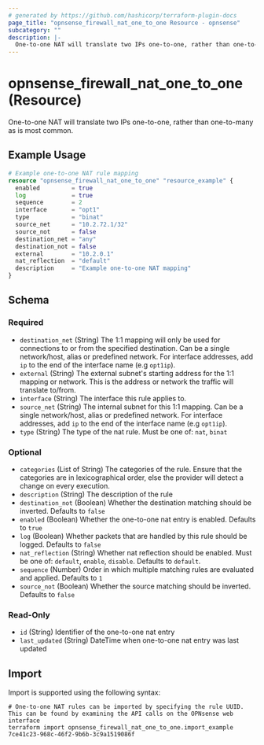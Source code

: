 ```yaml
---
# generated by https://github.com/hashicorp/terraform-plugin-docs
page_title: "opnsense_firewall_nat_one_to_one Resource - opnsense"
subcategory: ""
description: |-
  One-to-one NAT will translate two IPs one-to-one, rather than one-to-many as is most common.
---
```


# opnsense_firewall_nat_one_to_one (Resource)

One-to-one NAT will translate two IPs one-to-one, rather than one-to-many as is most common.

## Example Usage

```terraform
# Example one-to-one NAT rule mapping
resource "opnsense_firewall_nat_one_to_one" "resource_example" {
  enabled         = true
  log             = true
  sequence        = 2
  interface       = "opt1"
  type            = "binat"
  source_net      = "10.2.72.1/32"
  source_not      = false
  destination_net = "any"
  destination_not = false
  external        = "10.2.0.1"
  nat_reflection  = "default"
  description     = "Example one-to-one NAT mapping"
}
```

<!-- schema generated by tfplugindocs -->
## Schema

### Required

- `destination_net` (String) The 1:1 mapping will only be used for connections to or from the specified destination. Can be a single network/host, alias or predefined network. For interface addresses, add `ip` to the end of the interface name (e.g `opt1ip`).
- `external` (String) The external subnet's starting address for the 1:1 mapping or network. This is the address or network the traffic will translate to/from.
- `interface` (String) The interface this rule applies to.
- `source_net` (String) The internal subnet for this 1:1 mapping. Can be a single network/host, alias or predefined network. For interface addresses, add `ip` to the end of the interface name (e.g `opt1ip`).
- `type` (String) The type of the nat rule. Must be one of: `nat`, `binat`

### Optional

- `categories` (List of String) The categories of the rule. Ensure that the categories are in lexicographical order, else the provider will detect a change on every execution.
- `description` (String) The description of the rule
- `destination_not` (Boolean) Whether the destination matching should be inverted. Defaults to `false`
- `enabled` (Boolean) Whether the one-to-one nat entry is enabled. Defaults to `true`
- `log` (Boolean) Whether packets that are handled by this rule should be logged. Defaults to `false`
- `nat_reflection` (String) Whether nat reflection should be enabled. Must be one of: `default`, `enable`, `disable`. Defaults to `default`.
- `sequence` (Number) Order in which multiple matching rules are evaluated and applied. Defaults to `1`
- `source_not` (Boolean) Whether the source matching should be inverted. Defaults to `false`

### Read-Only

- `id` (String) Identifier of the one-to-one nat entry
- `last_updated` (String) DateTime when one-to-one nat entry was last updated

## Import

Import is supported using the following syntax:

```shell
# One-to-one NAT rules can be imported by specifying the rule UUID. This can be found by examining the API calls on the OPNsense web interface
terraform import opnsense_firewall_nat_one_to_one.import_example 7ce41c23-968c-46f2-9b6b-3c9a1519086f
```
